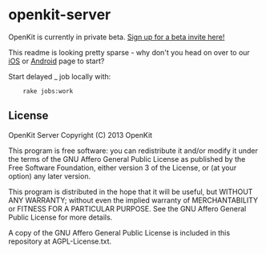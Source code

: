 openkit-server
===============

OpenKit is currently in private beta. <a href="http://openkit.io/beta/">Sign up for a beta invite here!</a>

This readme is looking pretty sparse - why don't you head on over to our <a href="https://github.com/OpenKit/openkit-ios">iOS</a> or <a href="https://github.com/OpenKit/openkit-android">Android</a> page to start?

Start delayed _ job locally with:
```
	rake jobs:work
```

License
-------
OpenKit Server
Copyright (C) 2013 OpenKit

This program is free software: you can redistribute it and/or modify
it under the terms of the GNU Affero General Public License as
published by the Free Software Foundation, either version 3 of the
License, or (at your option) any later version.

This program is distributed in the hope that it will be useful,
but WITHOUT ANY WARRANTY; without even the implied warranty of
MERCHANTABILITY or FITNESS FOR A PARTICULAR PURPOSE.  See the
GNU Affero General Public License for more details.

A copy of the GNU Affero General Public License is included in this 
repository at AGPL-License.txt.
